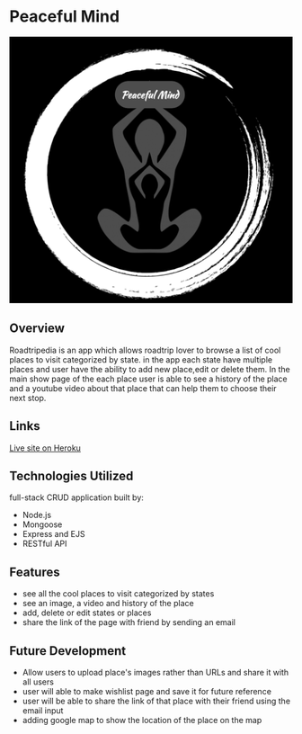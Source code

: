 # Peaceful Mind
![Peaceful mind](/img/readmePic.png)



## Overview
Roadtripedia is an app which allows roadtrip lover to browse a list of cool places to visit categorized by state. in the app each state have multiple places and user have the ability to add new place,edit or delete them. In the main show page of the each place user is able to see a history of the place and a youtube video about that place that can help them to choose their next stop.


## Links 
[Live site on Heroku](https://roadtripedia.herokuapp.com/)


## Technologies Utilized
full-stack CRUD application built by:
* Node.js
* Mongoose
* Express and EJS
* RESTful API


## Features
* see all the cool places to visit categorized by states
* see an image, a video and history of the place 
* add, delete or edit states or places
* share the link of the page with friend by sending an email


## Future Development
* Allow users to upload place's images rather than URLs and share it with all users
* user will able to make wishlist page and save it for future reference 
* user will be able to share the link of that place with their friend using the email input
* adding google map to show the location of the place on the map
